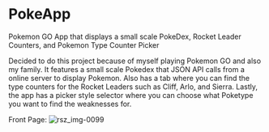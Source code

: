 # PokeApp
Pokemon GO App that displays a small scale PokeDex, Rocket Leader Counters, and Pokemon Type Counter Picker

Decided to do this project because of myself playing Pokemon GO and also my family. 
It features a small scale Pokedex that JSON API calls from a online server to display Pokemon. 
Also has a tab where you can find the type counters for the Rocket Leaders such as Cliff, Arlo, and Sierra.
Lastly, the app has a picker style selector where you can choose what Poketype you want to find the weaknesses for.

Front Page:
![rsz_img-0099](https://user-images.githubusercontent.com/44517611/118406736-c2f70f00-b642-11eb-9b5a-bd87d235bc6c.png)

